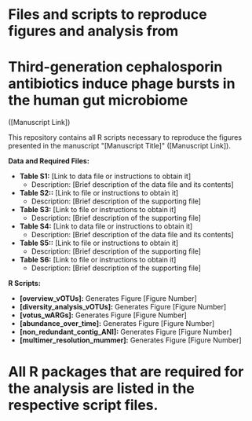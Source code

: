 # Files and scripts to reproduce figures and analysis from 
# Third-generation cephalosporin antibiotics induce phage bursts in the human gut microbiome
 ([Manuscript Link])

This repository contains all R scripts necessary to reproduce the figures presented in the manuscript "[Manuscript Title]" ([Manuscript Link]). 

**Data and Required Files:**

* **Table S1:** [Link to data file or instructions to obtain it] 
    * Description: [Brief description of the data file and its contents]
* **Table S2::** [Link to file or instructions to obtain it]
    * Description: [Brief description of the supporting file]
* **Table S3:** [Link to file or instructions to obtain it]
    * Description: [Brief description of the supporting file]
* **Table S4:** [Link to data file or instructions to obtain it] 
    * Description: [Brief description of the data file and its contents]
* **Table S5::** [Link to file or instructions to obtain it]
    * Description: [Brief description of the supporting file]
* **Table S6:** [Link to file or instructions to obtain it]
    * Description: [Brief description of the supporting file]

**R Scripts:**

* **[overview_vOTUs]:** Generates Figure [Figure Number] 
* **[diversity_analysis_vOTUs]:** Generates Figure [Figure Number] 
* **[votus_wARGs]:** Generates Figure [Figure Number] 
* **[abundance_over_time]:** Generates Figure [Figure Number]
* **[non_redundant_contig_ANI]:** Generates Figure [Figure Number]
* **[multimer_resolution_mummer]:** Generates Figure [Figure Number]

# All R packages that are required for the analysis are listed in the respective script files.
